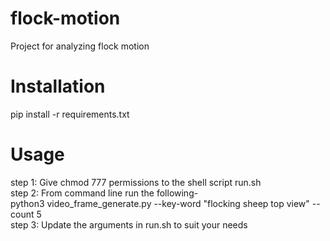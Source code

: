 # flock-motion
Project for analyzing flock motion

# Installation
pip install -r requirements.txt

# Usage
step 1: Give chmod 777 permissions to the shell script run.sh <br>
step 2: From command line run the following- <br>
python3 video_frame_generate.py --key-word "flocking sheep top view" --count 5 <br>
step 3: Update the arguments in run.sh to suit your needs <br>
